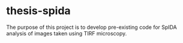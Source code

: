 # thesis-spida
The purpose of this project is to develop pre-existing code for SpIDA analysis of images taken using TIRF microscopy.
